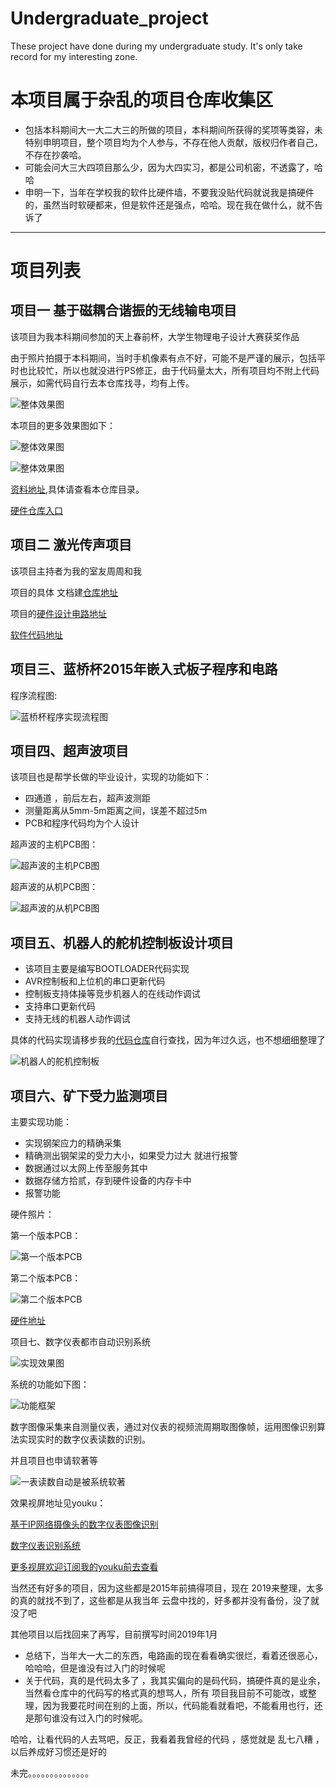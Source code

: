 # Undergraduate_project
These project have done during my undergraduate study.  It's only take record for my interesting zone.

# 本项目属于杂乱的项目仓库收集区

* 包括本科期间大一大二大三的所做的项目，本科期间所获得的奖项等类容，未特别申明项目，整个项目均为个人参与，不存在他人贡献，版权归作者自己，不存在抄袭哈。
* 可能会问大三大四项目那么少，因为大四实习，都是公司机密，不透露了，哈哈
* 申明一下，当年在学校我的软件比硬件墙，不要我没贴代码就说我是搞硬件的，虽然当时软硬都来，但是软件还是强点，哈哈。现在我在做什么，就不告诉了
-------

# 项目列表 

## 项目一 基于磁耦合谐振的无线输电项目

该项目为我本科期间参加的天上春前杯，大学生物理电子设计大赛获奖作品

由于照片拍摄于本科期间，当时手机像素有点不好，可能不是严谨的展示，包括平时也比较忙，所以也就没进行PS修正，由于代码量太大，所有项目均不附上代码展示，如需代码自行去本仓库找寻，均有上传。

![整体效果图](./无线输电项目/image/imageforphonecharge.jpg)

本项目的更多效果图如下：

![整体效果图](./无线输电项目/image/imagefordestense_1.jpg)

![整体效果图](./无线输电项目/image/imagefordestense.jpg)

[资料地址](./无线输电项目),具体请查看本仓库目录。

[硬件仓库入口](./无线输电项目/硬件电路/)

## 项目二 激光传声项目

该项目主持者为我的室友周周和我

项目的具体 文档建[仓库地址](./激光传声项目)

项目的[硬件设计电路地址](./墙体水管检测项目/项目帮给学姐做毕业设计了/卞苗苗论文/miaomiao/PVC管检测/)

[软件代码地址](./墙体水管检测项目/项目帮给学姐做毕业设计了/卞苗苗论文/miaomiao/资料)

## 项目三、蓝桥杯2015年嵌入式板子程序和电路

程序流程图:

![蓝桥杯程序实现流程图](./蓝桥杯2015年嵌入式板子程序电路/流程图.png)

## 项目四、超声波项目

该项目也是帮学长做的毕业设计，实现的功能如下：

* 四通道 ，前后左右，超声波测距
* 测量距离从5mm-5m距离之间，误差不超过5m
* PCB和程序代码均为个人设计

超声波的主机PCB图：

![超声波的主机PCB图](./超声波测距电路程序/chaoshengbomast.JPG)

超声波的从机PCB图：

![超声波的从机PCB图](./超声波测距电路程序/chaoshengbosub.JPG)

## 项目五、机器人的舵机控制板设计项目

* 该项目主要是编写BOOTLOADER代码实现
* AVR控制板和上位机的串口更新代码
* 控制板支持体操等竞步机器人的在线动作调试
* 支持串口更新代码
* 支持无线的机器人动作调试

具体的代码实现请移步我的[代码仓库](avr舵机控制)自行查找，因为年过久远，也不想细细整理了

![机器人的舵机控制板](./avr舵机控制/duojikongzhiban.JPG)

## 项目六、矿下受力监测项目

主要实现功能：

* 实现钢架应力的精确采集
* 精确测出钢架梁的受力大小，如果受力过大 就进行报警
* 数据通过以太网上传至服务其中 
* 数据存储方拾贰，存到硬件设备的内存卡中
* 报警功能

硬件照片：

第一个版本PCB：

![第一个版本PCB](./项目一刘师的矿下检测设备2015-6-20/dianlu2.JPG)

第二个版本PCB：

![第二个版本PCB](./项目一刘师的矿下检测设备2015-6-20/dianlu1.JPG)

[硬件地址](./项目一刘师的矿下检测设备2015-6-20/刘师PCB工程/)

项目七、数字仪表都市自动识别系统

![实现效果图](./仪表数字图像自动识别系统项目/整体效果.JPG)

系统的功能如下图：

![功能框架](./仪表数字图像自动识别系统项目/系统功能图.png)

数字图像采集来自测量仪表，通过对仪表的视频流周期取图像帧，运用图像识别算法实现实时的数字仪表读数的识别。

并且项目也申请软著等

![一表读数自动是被系统软著](./仪表数字图像自动识别系统项目/仪表读数自动识别系统.jpg)



效果视屏地址见youku：

[基于IP网络摄像头的数字仪表图像识别](http://player.youku.com/embed/XMTYxMTE0NTQ0OA==)

[数字仪表识别系统](http://player.youku.com/embed/XMTYwNDM1MjQ0MA==)

[更多视屏欢迎订阅我的youku前去查看](http://id.tudou.com/pertor?spm=a2hzp.8244740.0.0)



当然还有好多的项目，因为这些都是2015年前搞得项目，现在 2019来整理，太多的真的就找不到了，这些都是从我当年 云盘中找的，好多都并没有备份，没了就没了吧

其他项目以后找回来了再写，目前撰写时间2019年1月

* 总结下，当年大一大二的东西，电路画的现在看看确实很烂，看着还很恶心，哈哈哈，但是谁没有过入门的时候呢
* 关于代码，真的是代码太多了 ，我其实偏向的是码代码，搞硬件真的是业余，当然看仓库中的代码写的格式真的想骂人，所有 项目我目前不可能改，或整理，因为我要花时间在别的上面，所以，代码能看就看吧，不能看用也行，还是那句谁没有过入门的时候呢。

哈哈，让看代码的人去骂吧，反正，我看着我曾经的代码 ，感觉就是 乱七八糟 ，以后养成好习惯还是好的

未完。。。。。。。。。。。。。。

